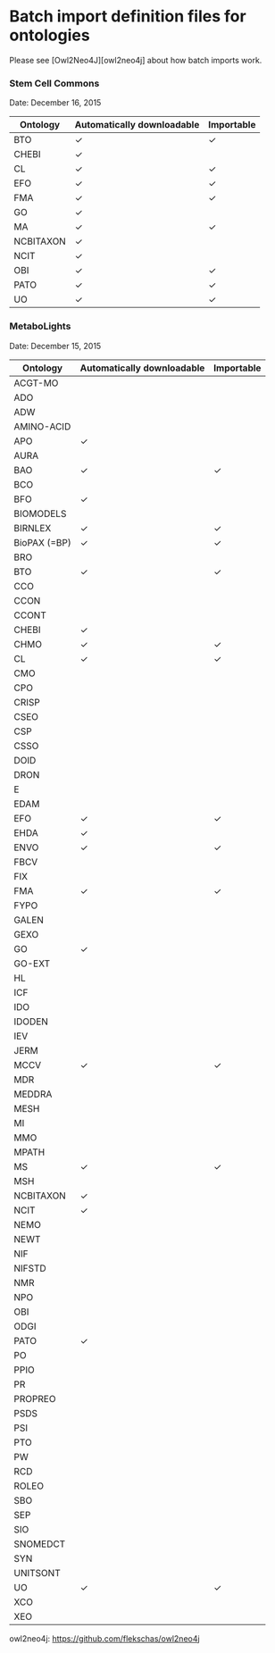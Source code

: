 # Batch import definition files for ontologies

Please see [Owl2Neo4J][owl2neo4j] about how batch imports work.

### Stem Cell Commons

Date: December 16, 2015

Ontology     | Automatically downloadable | Importable
------------ | -------------------------- | ----------
BTO          | ✓                          | ✓
CHEBI        | ✓                          |
CL           | ✓                          | ✓
EFO          | ✓                          | ✓
FMA          | ✓                          | ✓
GO           | ✓                          |
MA           | ✓                          | ✓
NCBITAXON    | ✓                          |
NCIT         | ✓                          |
OBI          | ✓                          | ✓
PATO         | ✓                          | ✓
UO           | ✓                          | ✓


### MetaboLights

Date: December 15, 2015

Ontology     | Automatically downloadable | Importable
------------ | -------------------------- | ----------
ACGT-MO      |                            |
ADO          |                            |
ADW          |                            |
AMINO-ACID   |                            |
APO          | ✓                          |
AURA         |                            |
BAO          | ✓                          | ✓
BCO          |                            |
BFO          | ✓                          |
BIOMODELS    |                            |
BIRNLEX      | ✓                          | ✓
BioPAX (=BP) | ✓                          | ✓
BRO          |                            |
BTO          | ✓                          | ✓
CCO          |                            |
CCON         |                            |
CCONT        |                            |
CHEBI        | ✓                          |
CHMO         | ✓                          | ✓
CL           | ✓                          | ✓
CMO          |                            |
CPO          |                            |
CRISP        |                            |
CSEO         |                            |
CSP          |                            |
CSSO         |                            |
DOID         |                            |
DRON         |                            |
E            |                            |
EDAM         |                            |
EFO          | ✓                          | ✓
EHDA         | ✓                          |
ENVO         | ✓                          | ✓
FBCV         |                            |
FIX          |                            |
FMA          | ✓                          | ✓
FYPO         |                            |
GALEN        |                            |
GEXO         |                            |
GO           | ✓                          |
GO-EXT       |                            |
HL           |                            |
ICF          |                            |
IDO          |                            |
IDODEN       |                            |
IEV          |                            |
JERM         |                            |
MCCV         | ✓                          | ✓
MDR          |                            |
MEDDRA       |                            |
MESH         |                            |
MI           |                            |
MMO          |                            |
MPATH        |                            |
MS           | ✓                          | ✓
MSH          |                            |
NCBITAXON    | ✓                          |
NCIT         | ✓                          |
NEMO         |                            |
NEWT         |                            |
NIF          |                            |
NIFSTD       |                            |
NMR          |                            |
NPO          |                            |
OBI          |                            |
ODGI         |                            |
PATO         | ✓                          |
PO           |                            |
PPIO         |                            |
PR           |                            |
PROPREO      |                            |
PSDS         |                            |
PSI          |                            |
PTO          |                            |
PW           |                            |
RCD          |                            |
ROLEO        |                            |
SBO          |                            |
SEP          |                            |
SIO          |                            |
SNOMEDCT     |                            |
SYN          |                            |
UNITSONT     |                            |
UO           | ✓                          | ✓
XCO          |                            |
XEO          |                            |

owl2neo4j: https://github.com/flekschas/owl2neo4j
